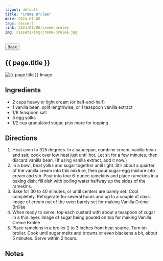 ```yaml
---
layout: default
title: "Creme Brulee"
date: 2024-01-08
tags: dessert
link: 2024/01/08/creme-brulee
img: /assets/img/creme-brulee.jpg
---
```


<button class="button">
    <span class="icon">
        <i class="fa-solid fa-arrow-left"></i>    
    </span>
    <span>Back</span>
</button>  
  
## {{ page.title }}  

<img class="recipe-img" src="{{ site.baseurl }}{{ page.img }}" alt="{{ page.title }} Image">

## Ingredients
- 2 cups heavy or light cream (or half-and-half)
- 1 vanilla bean, split lengthwise, or 1 teaspoon vanilla extract
- 1/8 teaspoon salt
- 5 egg yolks
- 1/2 cup granulated sugar, plus more for topping
  
## Directions
1. Heat oven to 325 degrees. In a saucepan, combine cream, vanilla bean and salt; cook over low heat just until hot. Let sit for a few minutes, then discard vanilla bean. (If using vanilla extract, add it now.)
2. In a bowl, beat yolks and sugar together until light. Stir about a quarter of the vanilla cream into this mixture, then pour sugar-egg mixture into cream and stir. Pour into four 6-ounce ramekins and place ramekins in a baking dish; fill dish with boiling water halfway up the sides of the ramekins.
3. Bake for 30 to 40 minutes, or until centers are barely set. Cool completely. Refrigerate for several hours and up to a couple of days. Image of cream out of the oven barely set for making Vanilla Crème Brûlée
4. When ready to serve, top each custard with about a teaspoon of sugar in a thin layer. Image of sugar being poured on top for making Vanilla Crème Brûlée
5. Place ramekins in a broiler 2 to 3 inches from heat source. Turn on broiler. Cook until sugar melts and browns or even blackens a bit, about 5 minutes. Serve within 2 hours.

## Notes
